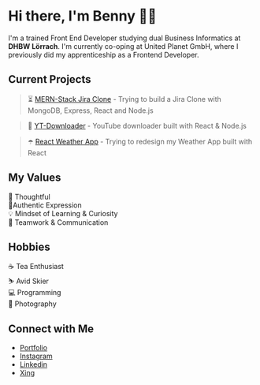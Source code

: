 # Hi there, I'm Benny 👋🏻
I'm a trained Front End Developer studying dual Business Informatics at <strong>DHBW Lörrach</strong>. I'm currently co-oping at United Planet GmbH, where I previously did my apprenticeship as a Frontend Developer.

## Current Projects <br/>
> ⏳ [MERN-Stack Jira Clone](https://github.com/bennymeier/mern-stack-project-management) - Trying to build a Jira Clone with MongoDB, Express, React and Node.js

> 🎵 [YT-Downloader](https://github.com/bennymeier/youtube-downloader) - YouTube downloader built with React & Node.js

> ☂️ [React Weather App](https://github.com/bennymeier/react-weather-app) - Trying to redesign my Weather App built with React



## My Values
🧠 Thoughtful <br/>
🙋‍Authentic Expression <br/>
💡 Mindset of Learning & Curiosity <br/>
🙌 Teamwork & Communication

## Hobbies
☕️ Tea Enthusiast <br/>
⛷️ Avid Skier </br>
💻 Programming </br>
📸 Photography

## Connect with Me
- [Portfolio](https://www.bennymeier-media.de) <br/>
- [Instagram](https://www.instagram.com/benny_meier/) <br/>
- [Linkedin](https://www.linkedin.com/in/benjaminmeiermedia/) <br/>
- [Xing](https://www.xing.com/profile/Benjamin_Meier41) <br/>
